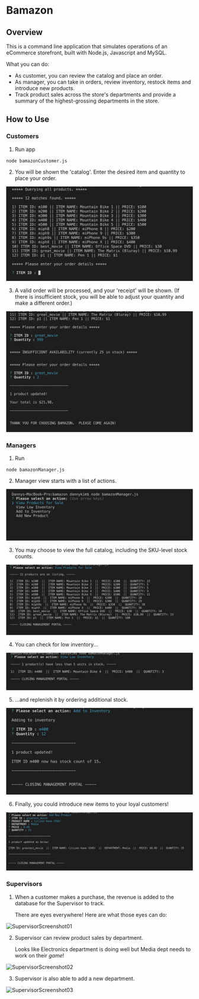 # Bamazon

## Overview

This is a command line application that simulates operations of an eCommerce storefront, built with Node.js, Javascript and MySQL.

What you can do:

- As customer, you can review the catalog and place an order.
- As manager, you can take in orders, review inventory, restock items and introduce new products.
- Track product sales across the store's departments and provide a summary of the highest-grossing departments in the store.

## How to Use

### Customers

1. Run app

```shell
node bamazonCustomer.js
```

2. You will be shown the 'catalog'. Enter the desired item and quantity to place your order.

![CustomerScreenshot01](./images/CustomerSS01.png)

3. A valid order will be processed, and your 'receipt' will be shown. (If there is insufficient stock, you will be able to adjust your quantity and make a different order.)

![CustomerScreenshot02](./images/CustomerSS02.png)

### Managers

1. Run

```shell
node bamazonManager.js
```

2. Manager view starts with a list of actions.

![ManagerScreenshot01](./images/ManagerSS01.png)

3. You may choose to view the full catalog, including the SKU-level stock counts.

![ManagerScreenshot02](./images/ManagerSS02.png)

4. You can check for low inventory...

![ManagerScreenshot03](./images/ManagerSS03.png)

5. ...and replenish it by ordering additional stock.

![ManagerScreenshot04](./images/ManagerSS04.png)

6. Finally, you could introduce new items to your loyal customers!

![ManagerScreenshot05](./images/ManagerSS05.png)

### Supervisors

1. When a customer makes a purchase, the revenue is added to the database for the Supervisor to track.

   There are eyes everywhere! Here are what those eyes can do:

![SupervisorScreenshot01](./)

2. Supervisor can review product sales by department.

   Looks like Electronics department is doing well but Media dept needs to work on their _game_!

![SupervisorScreenshot02](./)

3. Supervisor is also able to add a new department.

![SupervisorScreenshot03](./)
